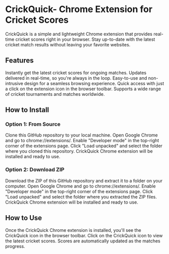 # CrickQuick- Chrome Extension for Cricket Scores
CrickQuick is a simple and lightweight Chrome extension that provides real-time cricket scores right in your browser. Stay up-to-date with the latest cricket match results without leaving your favorite websites.

## Features
Instantly get the latest cricket scores for ongoing matches.
Updates delivered in real-time, so you're always in the loop.
Easy-to-use and non-intrusive design for a seamless browsing experience.
Quick access with just a click on the extension icon in the browser toolbar.
Supports a wide range of cricket tournaments and matches worldwide.

## How to Install

### Option 1: From Source

Clone this GitHub repository to your local machine.
Open Google Chrome and go to chrome://extensions/.
Enable "Developer mode" in the top-right corner of the extensions page.
Click "Load unpacked" and select the folder where you cloned this repository.
CrickQuick Chrome extension will be installed and ready to use.

### Option 2: Download ZIP

Download the ZIP of this GitHub repository and extract it to a folder on your computer.
Open Google Chrome and go to chrome://extensions/.
Enable "Developer mode" in the top-right corner of the extensions page.
Click "Load unpacked" and select the folder where you extracted the ZIP files.
CrickQuick Chrome extension will be installed and ready to use.

## How to Use
Once the CrickQuick Chrome extension is installed, you'll see the CrickQuick icon in the browser toolbar.
Click on the CrickQuick icon to view the latest cricket scores.
Scores are automatically updated as the matches progress.
